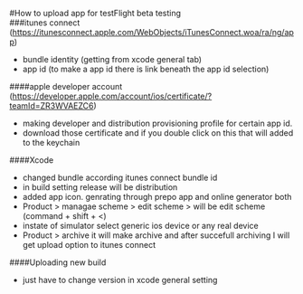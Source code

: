 #How to upload app for testFlight beta testing   
###itunes connect (https://itunesconnect.apple.com/WebObjects/iTunesConnect.woa/ra/ng/app)
* bundle identity (getting from xcode general tab)
* app id (to make a app id there is link beneath the app id selection)    

####apple developer account (https://developer.apple.com/account/ios/certificate/?teamId=ZR3WVAEZC6)   
* making developer and distribution provisioning profile for certain app id.
* download those certificate and if you double click on this that will added to the keychain

####Xcode    
* changed bundle according itunes connect bundle id
* in build setting release will be distribution
* added app icon. genrating through prepo app and online generator both
* Product > managae scheme > edit scheme > will be edit scheme (command + shift + <)
* instate of simulator select generic ios device or any real device
* Product > archive it will make archive and after succefull archiving I will get upload option to itunes connect

####Uploading new build
* just have to change version in xcode general setting 
